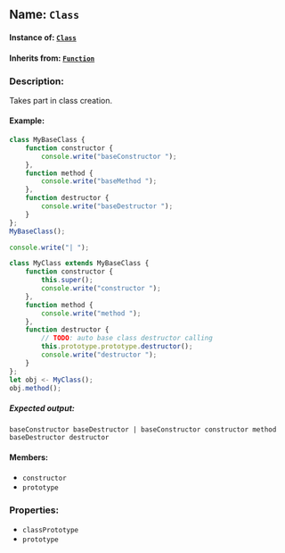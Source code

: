 ## Name: `Class`

#### Instance of: [`Class`](Class.md)

#### Inherits from: [`Function`](Function.md)

### Description:

Takes part in class creation.

#### Example:

```js
class MyBaseClass {
    function constructor {
        console.write("baseConstructor ");
    },
    function method {
        console.write("baseMethod ");
    },
    function destructor {
        console.write("baseDestructor ");
    }
};
MyBaseClass();

console.write("| ");

class MyClass extends MyBaseClass {
    function constructor {
        this.super();
        console.write("constructor ");
    },
    function method {
        console.write("method ");
    },
    function destructor {
        // TODO: auto base class destructor calling
        this.prototype.prototype.destructor();
        console.write("destructor ");
    }
};
let obj <- MyClass();
obj.method();

```

##### Expected output:

```
baseConstructor baseDestructor | baseConstructor constructor method baseDestructor destructor 
```

#### Members:

- `constructor`
- `prototype`


### Properties:

- `classPrototype`
- `prototype`


